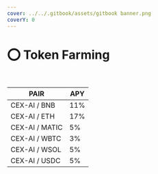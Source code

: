 ```yaml
---
cover: ../../.gitbook/assets/gitbook banner.png
coverY: 0
---
```


# ⭕ Token Farming

<figure><img src="../../.gitbook/assets/Captura de Tela 2023-02-19 às 01.01.18.png" alt=""><figcaption></figcaption></figure>

<figure><img src="../../.gitbook/assets/Captura de Tela 2023-02-19 às 01.01.41.png" alt=""><figcaption></figcaption></figure>

| PAIR           | APY |
| -------------- | --- |
| CEX-AI / BNB   | 11% |
| CEX-AI / ETH   | 17% |
| CEX-AI / MATIC | 5%  |
| CEX-AI / WBTC  | 3%  |
| CEX-AI / WSOL  | 5%  |
| CEX-AI / USDC  | 5%  |

